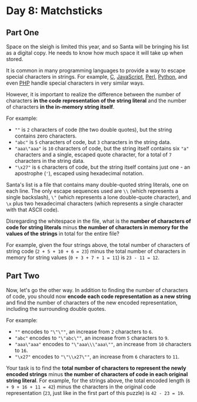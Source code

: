 # Day 8: Matchsticks

## Part One

Space on the sleigh is limited this year, and so Santa will be bringing his list 
as a digital copy. He needs to know how much space it will take up when stored.

It is common in many programming languages to provide a way to escape special 
characters in strings. For example, [C][1], [JavaScript][2], [Perl][3], 
[Python][4], and even [PHP][5] handle special characters in very similar ways.

However, it is important to realize the difference between the number of 
characters **in the code representation of the string literal** and the number 
of characters **in the in-memory string itself**.

For example:

 - `""` is `2` characters of code (the two double quotes), but the string 
contains zero characters.
 - `"abc"` is `5` characters of code, but `3` characters in the string data.
 - `"aaa\"aaa"` is `10` characters of code, but the string itself contains six 
`"a"` characters and a single, escaped quote character, for a total of `7` 
characters in the string data.
 - `"\x27"` is `6` characters of code, but the string itself contains just one - 
an apostrophe (`'`), escaped using hexadecimal notation.

Santa's list is a file that contains many double-quoted string literals, one on 
each line. The only escape sequences used are `\\` (which represents a single 
backslash), `\"` (which represents a lone double-quote character), and `\x` plus 
two hexadecimal characters (which represents a single character with that ASCII 
code).

Disregarding the whitespace in the file, what is the **number of characters of 
code for string literals** minus **the number of characters in memory for the 
values of the strings** in total for the entire file?

For example, given the four strings above, the total number of characters of 
string code (`2 + 5 + 10 + 6 = 23`) minus the total number of characters in 
memory for string values (`0 + 3 + 7 + 1 = 11`) is `23 - 11 = 12`.

## Part Two

Now, let's go the other way. In addition to finding the number of characters of 
code, you should now **encode each code representation as a new string** and find
the number of characters of the new encoded representation, including the 
surrounding double quotes.

For example:

 - `""` encodes to `"\"\""`, an increase from `2` characters to `6`.
 - `"abc"` encodes to `"\"abc\""`, an increase from `5` characters to `9`.
 - `"aaa\"aaa"` encodes to `"\"aaa\\\"aaa\""`, an increase from `10` characters 
to `16`.
 - `"\x27"` encodes to `"\"\\x27\""`, an increase from `6` characters to `11`.

Your task is to find the **total number of characters to represent the newly 
encoded strings** minus **the number of characters of code in each original 
string literal**. For example, for the strings above, the total encoded length 
(`6 + 9 + 16 + 11 = 42`) minus the characters in the original code representation 
(`23`, just like in the first part of this puzzle) is `42 - 23 = 19`.


[1]: https://en.wikipedia.org/wiki/Escape_sequences_in_C
[2]: https://developer.mozilla.org/en-US/docs/Web/JavaScript/Reference/Global_Objects/String
[3]: http://perldoc.perl.org/perlop.html#Quote-and-Quote-like-Operators
[4]: https://docs.python.org/2.0/ref/strings.html
[5]: http://php.net/manual/en/language.types.string.php#language.types.string.syntax.double
